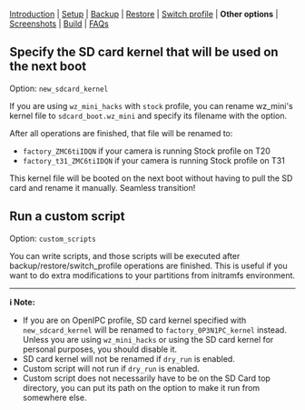 
[Introduction](README.md) | [Setup](README_setup.md) | [Backup](README_backup.md) | [Restore](README_restore.md) | [Switch profile](README_switch_profile.md) | **Other options** | [Screenshots](README_screenshots.md) | [Build](README_build.md) | [FAQs](README_FAQs.md)



## Specify the SD card kernel that will be used on the next boot

Option: `new_sdcard_kernel`

If you are using `wz_mini_hacks` with `stock` profile, you can rename wz_mini's kernel file to `sdcard_boot.wz_mini` and specify its filename with the option.

After all operations are finished, that file will be renamed to:

- `factory_ZMC6tiIDQN` if your camera is running Stock profile on T20
- `factory_t31_ZMC6tiIDQN` if your camera is running Stock profile on T31

This kernel file will be booted on the next boot without having to pull the SD card and rename it manually. Seamless transition!


## Run a custom script

Option: `custom_scripts`

You can write scripts, and those scripts will be executed after backup/restore/switch_profile operations are finished. This is useful if you want to do extra modifications to your partitions from initramfs environment.

-----
**ℹ️ Note:**
- If you are on OpenIPC profile, SD card kernel specified with `new_sdcard_kernel` will be renamed to `factory_0P3N1PC_kernel` instead. Unless you are using `wz_mini_hacks` or using the SD card kernel for personal purposes, you should disable it.
- SD card kernel will not be renamed if `dry_run` is enabled.
- Custom script will not run if `dry_run` is enabled.
- Custom script does not necessarily have to be on the SD Card top directory, you can put its path on the option to make it run from somewhere else.

